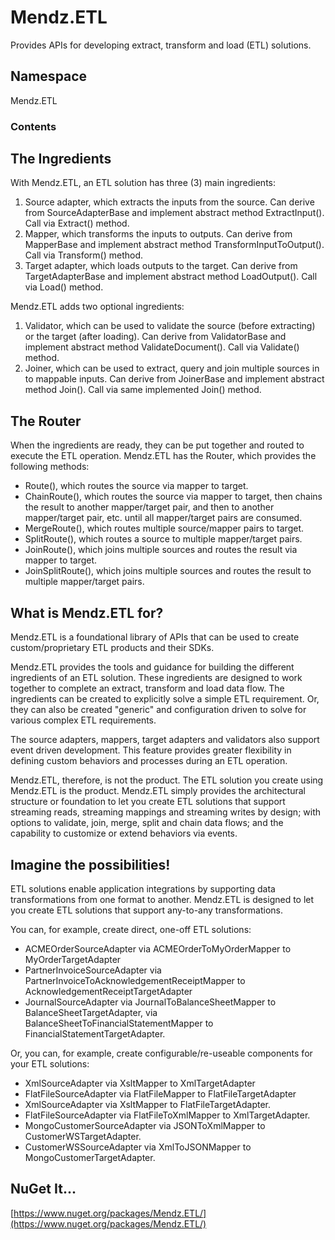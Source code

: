 # Mendz.ETL
Provides APIs for developing extract, transform and load (ETL) solutions.
## Namespace
Mendz.ETL
### Contents
## The Ingredients
With Mendz.ETL, an ETL solution has three (3) main ingredients:
1. Source adapter, which extracts the inputs from the source. Can derive from SourceAdapterBase and implement abstract method ExtractInput(). Call via Extract() method.
2. Mapper, which transforms the inputs to outputs. Can derive from MapperBase and implement abstract method TransformInputToOutput(). Call via Transform() method.
3. Target adapter, which loads outputs to the target. Can derive from TargetAdapterBase and implement abstract method LoadOutput(). Call via Load() method.

Mendz.ETL adds two optional ingredients:
1. Validator, which can be used to validate the source (before extracting) or the target (after loading). Can derive from ValidatorBase and implement abstract method ValidateDocument(). Call via Validate() method.
2. Joiner, which can be used to extract, query and join multiple sources in to mappable inputs. Can derive from JoinerBase and implement abstract method Join(). Call via same implemented Join() method.
## The Router
When the ingredients are ready, they can be put together and routed to execute the ETL operation.
Mendz.ETL has the Router, which provides the following methods:
- Route(), which routes the source via mapper to target.
- ChainRoute(), which routes the source via mapper to target, then chains the result to another mapper/target pair, and then to another mapper/target pair, etc. until all mapper/target pairs are consumed.
- MergeRoute(), which routes multiple source/mapper pairs to target.
- SplitRoute(), which routes a source to multiple mapper/target pairs.
- JoinRoute(), which joins multiple sources and routes the result via mapper to target.
- JoinSplitRoute(), which joins multiple sources and routes the result to multiple mapper/target pairs.
## What is Mendz.ETL for?
Mendz.ETL is a foundational library of APIs that can be used to create custom/proprietary ETL products and their SDKs.

Mendz.ETL provides the tools and guidance for building the different ingredients of an ETL solution.
These ingredients are designed to work together to complete an extract, transform and load data flow.
The ingredients can be created to explicitly solve a simple ETL requirement. Or,
they can also be created "generic" and configuration driven to solve for various complex ETL requirements.

The source adapters, mappers, target adapters and validators also support event driven development.
This feature provides greater flexibility in defining custom behaviors and processes during an ETL operation.

Mendz.ETL, therefore, is not the product. The ETL solution you create using Mendz.ETL is the product.
Mendz.ETL simply provides the architectural structure or foundation to let you create ETL solutions
that support streaming reads, streaming mappings and streaming writes by design;
with options to validate, join, merge, split and chain data flows; and
the capability to customize or extend behaviors via events.
## Imagine the possibilities!
ETL solutions enable application integrations by supporting data transformations from one format to another. Mendz.ETL is designed to let you create ETL solutions that support any-to-any transformations.

You can, for example, create direct, one-off ETL solutions:
- ACMEOrderSourceAdapter via ACMEOrderToMyOrderMapper to MyOrderTargetAdapter
- PartnerInvoiceSourceAdapter via PartnerInvoiceToAcknowledgementReceiptMapper to AcknowledgementReceiptTargetAdapter
- JournalSourceAdapter via JournalToBalanceSheetMapper to BalanceSheetTargetAdapter,
via BalanceSheetToFinancialStatementMapper to FinancialStatementTargetAdapter.

Or, you can, for example, create configurable/re-useable components for your ETL solutions:
- XmlSourceAdapter via XsltMapper to XmlTargetAdapter
- FlatFileSourceAdapter via FlatFileMapper to FlatFileTargetAdapter
- XmlSourceAdapter via XsltMapper to FlatFileTargetAdapter.
- FlatFileSourceAdapter via FlatFileToXmlMapper to XmlTargetAdapter.
- MongoCustomerSourceAdapter via JSONToXmlMapper to CustomerWSTargetAdapter.
- CustomerWSSourceAdapter via XmlToJSONMapper to MongoCustomerTargetAdapter.
## NuGet It...
[https://www.nuget.org/packages/Mendz.ETL/](https://www.nuget.org/packages/Mendz.ETL/)

